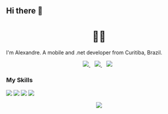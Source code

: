 ## Hi there 👋

<h1 align='center'>
  👨‍💻
</h1>

<p align='center'>
  
  I'm Alexandre. A mobile and .net developer from Curitiba, Brazil.
  
  </p>

<p align='center'>
  <a href="https://wa.me/5518996643974?text=Olá!%20Alexandre"><img src="https://img.shields.io/badge/WHATSAPP-%2325D366.svg?&style=for-the-badge&logo=whatsapp&logoColor=white" />    </a>&nbsp;&nbsp;
    <a href="https://instagram.com/alexandresanlim"><img src="https://img.shields.io/badge/instagram-%23E4405F.svg?&style=for-the-badge&logo=instagram&logoColor=white" />        </a>&nbsp;&nbsp;
<a href="https://instagram.com/alexandresanlim"><img src="https://img.shields.io/badge/linkedin-%230077B5.svg?&style=for-the-badge&logo=linkedin&logoColor=white" /></a>&nbsp;&nbsp;
</p>

### My Skills
<img src="https://img.shields.io/badge/c%20sharp%20⭐⭐⭐⭐-%23239120.svg?&style=for-the-badge&logo=c%20sharp&logoColor=white" /> 
<img src="https://img.shields.io/badge/xamarin%20forms%20⭐⭐⭐⭐⭐-%233498DB.svg?&style=for-the-badge&logo=xamarin&logoColor=white" /> 
<img src="https://img.shields.io/badge/dotnet%20⭐⭐⭐⭐⭐-net%23239120.svg?&style=for-the-badge&logo=dot-net&logoColor=white" /> 
<img src="https://img.shields.io/badge/html%20⭐⭐⭐⭐-%23239120.svg?&style=for-the-badge&logo=html5&logoColor=white" /> 


<p align='center'>
  <a href="#"><img src="https://visitor-badge.glitch.me/badge?page_id=alexandresanlim.alexandresanlim"></a>
  </p>

<!--
**alexandresanlim/alexandresanlim** is a ✨ _special_ ✨ repository because its `README.md` (this file) appears on your GitHub profile.

Here are some ideas to get you started:

- 🔭 I’m currently working on ...
- 🌱 I’m currently learning ...
- 👯 I’m looking to collaborate on ...
- 🤔 I’m looking for help with ...
- 💬 Ask me about ...
- 📫 How to reach me: ...
- 😄 Pronouns: ...
- ⚡ Fun fact: ...
-->
